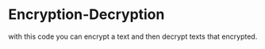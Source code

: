 # Encryption-Decryption
with this code you can encrypt a text and then decrypt texts that encrypted.
